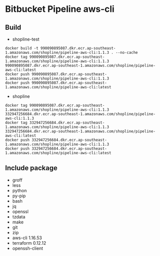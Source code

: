 # Bitbucket Pipeline aws-cli

## Build

- shopline-test

```
docker build -t 990090895087.dkr.ecr.ap-southeast-1.amazonaws.com/shopline/pipeline-aws-cli:1.1.3 . --no-cache
docker tag 990090895087.dkr.ecr.ap-southeast-1.amazonaws.com/shopline/pipeline-aws-cli:1.1.3 990090895087.dkr.ecr.ap-southeast-1.amazonaws.com/shopline/pipeline-aws-cli:latest
docker push 990090895087.dkr.ecr.ap-southeast-1.amazonaws.com/shopline/pipeline-aws-cli:1.1.3
docker push 990090895087.dkr.ecr.ap-southeast-1.amazonaws.com/shopline/pipeline-aws-cli:latest
```

- shopline

```
docker tag 990090895087.dkr.ecr.ap-southeast-1.amazonaws.com/shopline/pipeline-aws-cli:1.1.3 332947256684.dkr.ecr.ap-southeast-1.amazonaws.com/shopline/pipeline-aws-cli:1.1.3
docker tag 332947256684.dkr.ecr.ap-southeast-1.amazonaws.com/shopline/pipeline-aws-cli:1.1.3 332947256684.dkr.ecr.ap-southeast-1.amazonaws.com/shopline/pipeline-aws-cli:latest
docker push 332947256684.dkr.ecr.ap-southeast-1.amazonaws.com/shopline/pipeline-aws-cli:1.1.3
docker push 332947256684.dkr.ecr.ap-southeast-1.amazonaws.com/shopline/pipeline-aws-cli:latest
```

## Include package

- groff
- less
- python
- py-pip
- bash
- jq
- openssl
- tzdata
- make
- git
- zip
- aws-cli 1.16.53
- terraform 0.12.12
- openssh-client
